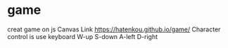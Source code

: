 # game
creat game on js Canvas
Link https://hatenkou.github.io/game/
Character control is use keyboard
W-up
S-down
A-left
D-right

